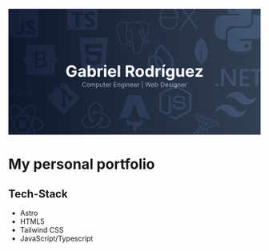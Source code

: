 [![Gabriel Rodriguez Portfolio Social Banner](./public/og.png)](https://gabrielro.com)

# My personal portfolio

## Tech-Stack

- Astro
- HTML5
- Tailwind CSS
- JavaScript/Typescript
